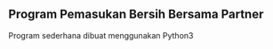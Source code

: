 Program Pemasukan Bersih Bersama Partner
----------------------------------------
Program sederhana dibuat menggunakan Python3
